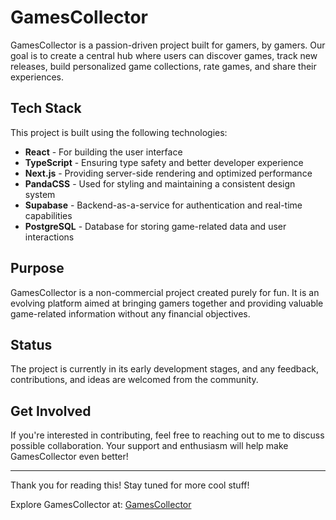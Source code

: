# GamesCollector

GamesCollector is a passion-driven project built for gamers, by gamers. Our goal is to create a central hub where users can discover games, track new releases, build personalized game collections, rate games, and share their experiences.

## Tech Stack

This project is built using the following technologies:

- **React** - For building the user interface
- **TypeScript** - Ensuring type safety and better developer experience
- **Next.js** - Providing server-side rendering and optimized performance
- **PandaCSS** - Used for styling and maintaining a consistent design system
- **Supabase** - Backend-as-a-service for authentication and real-time capabilities
- **PostgreSQL** - Database for storing game-related data and user interactions

## Purpose

GamesCollector is a non-commercial project created purely for fun. It is an evolving platform aimed at bringing gamers together and providing valuable game-related information without any financial objectives.

## Status

The project is currently in its early development stages, and any feedback, contributions, and ideas are welcomed from the community.

## Get Involved

If you're interested in contributing, feel free to reaching out to me to discuss possible collaboration. Your support and enthusiasm will help make GamesCollector even better!

---

Thank you for reading this! Stay tuned for more cool stuff!

Explore GamesCollector at: [GamesCollector](https://gamescollector.netlify.app/browse)
